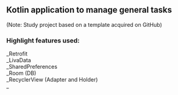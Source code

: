 ## Kotlin application to manage general tasks  
(Note: Study project based on a template acquired on GitHub)  
  
### Highlight features used:  
_Retrofit  
_LivaData  
_SharedPreferences  
_Room (DB)  
_RecyclerView (Adapter and Holder)  
_







